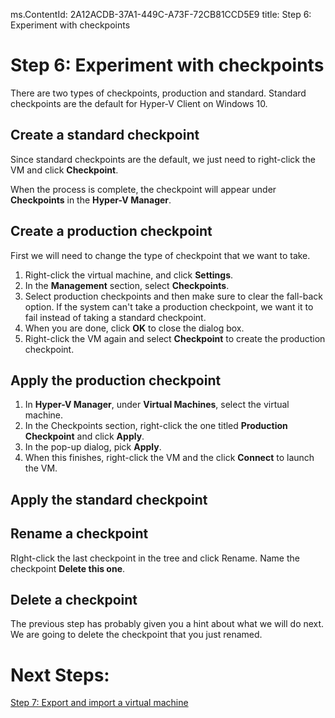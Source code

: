 ms.ContentId: 2A12ACDB-37A1-449C-A73F-72CB81CCD5E9
title: Step 6: Experiment with checkpoints

# Step 6: Experiment with checkpoints #
There are two types of checkpoints, production and standard. Standard checkpoints are the default for Hyper-V Client on Windows 10.


## Create a standard checkpoint ##
Since standard checkpoints are the default, we just need to right-click the VM and click **Checkpoint**.

When the process is complete, the checkpoint will appear under **Checkpoints** in the **Hyper-V Manager**. 

## Create a production checkpoint ##
First we will need to change the type of checkpoint that we want to take.

1.	Right-click the virtual machine, and click **Settings**.
2.	In the **Management** section, select **Checkpoints**.
3.	Select production checkpoints and then make sure to clear the fall-back option. If the system can't take a production checkpoint, we want it to fail instead of taking a standard checkpoint.
4.	When you are done, click **OK** to close the dialog box.
5.	Right-click the VM again and select **Checkpoint** to create the production checkpoint.

## Apply the production checkpoint ##


1.	In **Hyper-V Manager**, under **Virtual Machines**, select the virtual machine.
2.	In the Checkpoints section, right-click the one titled **Production Checkpoint** and click **Apply**.
3.	In the pop-up dialog, pick **Apply**. 
4. When this finishes, right-click the VM and the click **Connect** to launch the VM. 
	

## Apply the standard checkpoint ##


## Rename a checkpoint ##
RIght-click the last checkpoint in the tree and click Rename.
Name the checkpoint **Delete this one**.

## Delete a checkpoint ##
The previous step has probably given you a hint about what we will do next. We are going to delete the checkpoint that you just renamed.


# Next Steps: #
[Step 7: Export and import a virtual machine](step7.md)


